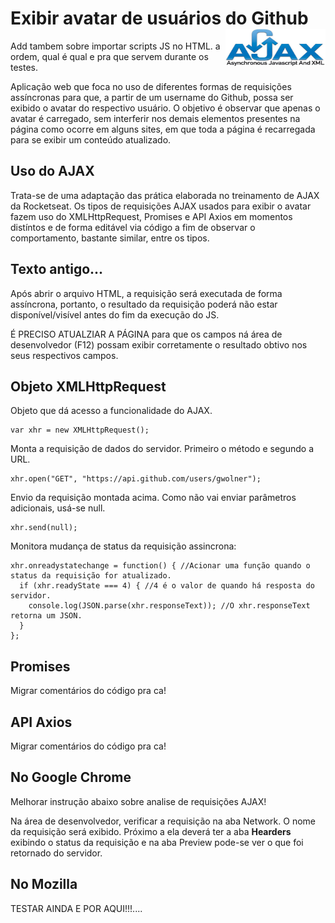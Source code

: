# Exibir avatar de usuários do Github <img src="img/ajax.png" width="160" height="60" align="right">

Add tambem sobre importar scripts JS no HTML. a ordem, qual é qual e pra que servem durante os testes.

Aplicação web que foca no uso de diferentes formas de requisições assíncronas para que, a partir de um username do Github, possa ser exibido o avatar do respectivo usuário. O objetivo é observar que apenas o avatar é carregado, sem interferir nos demais elementos presentes na página como ocorre em alguns sites, em que toda a página é recarregada para se exibir um conteúdo atualizado.


## Uso do AJAX

Trata-se de uma adaptação das prática elaborada no treinamento de AJAX da Rocketseat. Os tipos de requisições AJAX usados para exibir o avatar fazem uso do XMLHttpRequest, Promises e API Axios em momentos distíntos e de forma editável via código a fim de observar o comportamento, bastante similar, entre os tipos.






## Texto antigo...
Após abrir o arquivo HTML, a requisição será executada de forma assíncrona, portanto, o resultado da requisição poderá não estar disponível/visível antes do fim da execução do JS.

É PRECISO ATUALZIAR A PÁGINA para que os campos ná área de desenvolvedor (F12) possam exibir corretamente o resultado obtivo nos seus respectivos campos.

## Objeto XMLHttpRequest

Objeto que dá acesso a funcionalidade do AJAX.
```
var xhr = new XMLHttpRequest();
```

Monta a requisição de dados do servidor. Primeiro o método e segundo a URL.
```
xhr.open("GET", "https://api.github.com/users/gwolner");
```

Envio da requisição montada acima. Como não vai enviar parâmetros adicionais, usá-se null.
```
xhr.send(null);
```

Monitora mudança de status da requisição assincrona:
```
xhr.onreadystatechange = function() { //Acionar uma função quando o status da requisição for atualizado.
  if (xhr.readyState === 4) { //4 é o valor de quando há resposta do servidor.
    console.log(JSON.parse(xhr.responseText)); //O xhr.responseText retorna um JSON.
  }
};
```

## Promises

Migrar comentários do código pra ca!

## API Axios

Migrar comentários do código pra ca!


## No Google Chrome

Melhorar instrução abaixo sobre analise de requisições AJAX!

Na área de desenvolvedor, verificar a requisição na aba Network. 
O nome da requisição será exibido. Próximo a ela deverá ter a aba <b>Hearders</b> exibindo o status da requisição e na aba Preview pode-se ver o que foi retornado do servidor.

## No Mozilla

TESTAR AINDA E POR AQUI!!!....

